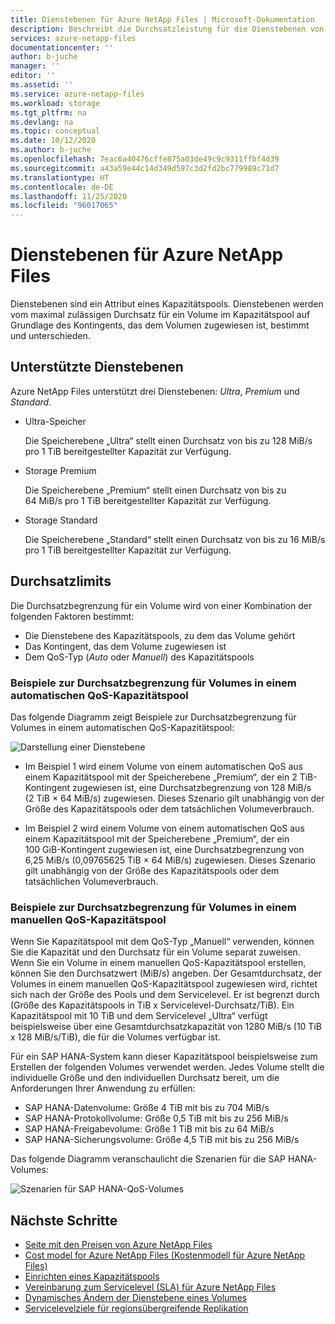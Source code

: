 ```yaml
---
title: Dienstebenen für Azure NetApp Files | Microsoft-Dokumentation
description: Beschreibt die Durchsatzleistung für die Dienstebenen von Azure NetApp Files.
services: azure-netapp-files
documentationcenter: ''
author: b-juche
manager: ''
editor: ''
ms.assetid: ''
ms.service: azure-netapp-files
ms.workload: storage
ms.tgt_pltfrm: na
ms.devlang: na
ms.topic: conceptual
ms.date: 10/12/2020
ms.author: b-juche
ms.openlocfilehash: 7eac6a40476cffe875a03de49c9c9311ffbf4d39
ms.sourcegitcommit: a43a59e44c14d349d597c3d2fd2bc779989c71d7
ms.translationtype: HT
ms.contentlocale: de-DE
ms.lasthandoff: 11/25/2020
ms.locfileid: "96017065"
---
```

# <a name="service-levels-for-azure-netapp-files"></a>Dienstebenen für Azure NetApp Files
Dienstebenen sind ein Attribut eines Kapazitätspools. Dienstebenen werden vom maximal zulässigen Durchsatz für ein Volume im Kapazitätspool auf Grundlage des Kontingents, das dem Volumen zugewiesen ist, bestimmt und unterschieden.

## <a name="supported-service-levels"></a>Unterstützte Dienstebenen

Azure NetApp Files unterstützt drei Dienstebenen: *Ultra*, *Premium* und *Standard*. 

* <a name="Ultra"></a>Ultra-Speicher

    Die Speicherebene „Ultra“ stellt einen Durchsatz von bis zu 128 MiB/s pro 1 TiB bereitgestellter Kapazität zur Verfügung. 

* <a name="Premium"></a>Storage Premium

    Die Speicherebene „Premium“ stellt einen Durchsatz von bis zu 64 MiB/s pro 1 TiB bereitgestellter Kapazität zur Verfügung. 

* <a name="Standard"></a>Storage Standard

    Die Speicherebene „Standard“ stellt einen Durchsatz von bis zu 16 MiB/s pro 1 TiB bereitgestellter Kapazität zur Verfügung.

## <a name="throughput-limits"></a>Durchsatzlimits

Die Durchsatzbegrenzung für ein Volume wird von einer Kombination der folgenden Faktoren bestimmt:
* Die Dienstebene des Kapazitätspools, zu dem das Volume gehört
* Das Kontingent, das dem Volume zugewiesen ist  
* Dem QoS-Typ (*Auto* oder *Manuell*) des Kapazitätspools  

### <a name="throughput-limit-examples-of-volumes-in-an-auto-qos-capacity-pool"></a>Beispiele zur Durchsatzbegrenzung für Volumes in einem automatischen QoS-Kapazitätspool

Das folgende Diagramm zeigt Beispiele zur Durchsatzbegrenzung für Volumes in einem automatischen QoS-Kapazitätspool:

![Darstellung einer Dienstebene](../media/azure-netapp-files/azure-netapp-files-service-levels.png)

* Im Beispiel 1 wird einem Volume von einem automatischen QoS aus einem Kapazitätspool mit der Speicherebene „Premium“, der ein 2 TiB-Kontingent zugewiesen ist, eine Durchsatzbegrenzung von 128 MiB/s (2 TiB × 64 MiB/s) zugewiesen. Dieses Szenario gilt unabhängig von der Größe des Kapazitätspools oder dem tatsächlichen Volumeverbrauch.

* Im Beispiel 2 wird einem Volume von einem automatischen QoS aus einem Kapazitätspool mit der Speicherebene „Premium“, der ein 100 GiB-Kontingent zugewiesen ist, eine Durchsatzbegrenzung von 6,25 MiB/s (0,09765625 TiB × 64 MiB/s) zugewiesen. Dieses Szenario gilt unabhängig von der Größe des Kapazitätspools oder dem tatsächlichen Volumeverbrauch.

### <a name="throughput-limit-examples-of-volumes-in-a-manual-qos-capacity-pool"></a>Beispiele zur Durchsatzbegrenzung für Volumes in einem manuellen QoS-Kapazitätspool 

Wenn Sie Kapazitätspool mit dem QoS-Typ „Manuell“ verwenden, können Sie die Kapazität und den Durchsatz für ein Volume separat zuweisen. Wenn Sie ein Volume in einem manuellen QoS-Kapazitätspool erstellen, können Sie den Durchsatzwert (MiB/s) angeben. Der Gesamtdurchsatz, der Volumes in einem manuellen QoS-Kapazitätspool zugewiesen wird, richtet sich nach der Größe des Pools und dem Servicelevel. Er ist begrenzt durch (Größe des Kapazitätspools in TiB x Servicelevel-Durchsatz/TiB). Ein Kapazitätspool mit 10 TiB und dem Servicelevel „Ultra“ verfügt beispielsweise über eine Gesamtdurchsatzkapazität von 1280 MiB/s (10 TiB x 128 MiB/s/TiB), die für die Volumes verfügbar ist.

Für ein SAP HANA-System kann dieser Kapazitätspool beispielsweise zum Erstellen der folgenden Volumes verwendet werden. Jedes Volume stellt die individuelle Größe und den individuellen Durchsatz bereit, um die Anforderungen Ihrer Anwendung zu erfüllen:

* SAP HANA-Datenvolume: Größe 4 TiB mit bis zu 704 MiB/s
* SAP HANA-Protokollvolume: Größe 0,5 TiB mit bis zu 256 MiB/s
* SAP HANA-Freigabevolume: Größe 1 TiB mit bis zu 64 MiB/s
* SAP HANA-Sicherungsvolume: Größe 4,5 TiB mit bis zu 256 MiB/s

Das folgende Diagramm veranschaulicht die Szenarien für die SAP HANA-Volumes:

![Szenarien für SAP HANA-QoS-Volumes](../media/azure-netapp-files/qos-sap-hana-volume-scenarios.png) 

## <a name="next-steps"></a>Nächste Schritte

- [Seite mit den Preisen von Azure NetApp Files](https://azure.microsoft.com/pricing/details/storage/netapp/)
- [Cost model for Azure NetApp Files (Kostenmodell für Azure NetApp Files)](azure-netapp-files-cost-model.md) 
- [Einrichten eines Kapazitätspools](azure-netapp-files-set-up-capacity-pool.md)
- [Vereinbarung zum Servicelevel (SLA) für Azure NetApp Files](https://azure.microsoft.com/support/legal/sla/netapp/)
- [Dynamisches Ändern der Dienstebene eines Volumes](dynamic-change-volume-service-level.md) 
- [Servicelevelziele für regionsübergreifende Replikation](cross-region-replication-introduction.md#service-level-objectives)
